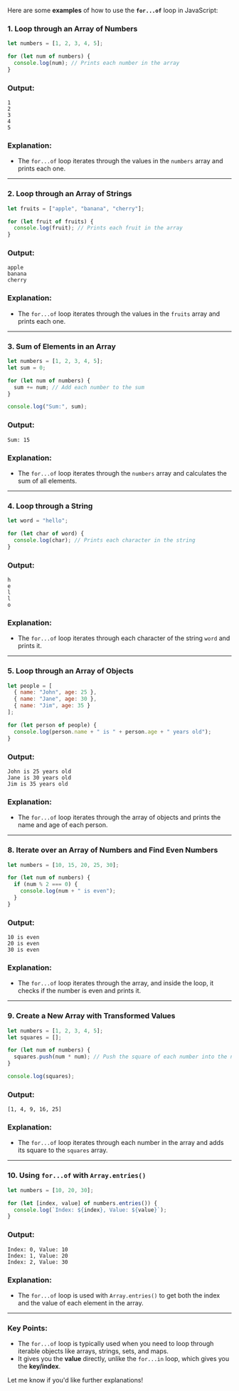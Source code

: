 Here are some **examples** of how to use the **`for...of`** loop in JavaScript:

### **1. Loop through an Array of Numbers**
```javascript
let numbers = [1, 2, 3, 4, 5];

for (let num of numbers) {
  console.log(num); // Prints each number in the array
}
```

### **Output:**
```
1
2
3
4
5
```

### **Explanation**:
- The `for...of` loop iterates through the values in the `numbers` array and prints each one.

---

### **2. Loop through an Array of Strings**
```javascript
let fruits = ["apple", "banana", "cherry"];

for (let fruit of fruits) {
  console.log(fruit); // Prints each fruit in the array
}
```

### **Output:**
```
apple
banana
cherry
```

### **Explanation**:
- The `for...of` loop iterates through the values in the `fruits` array and prints each one.

---

### **3. Sum of Elements in an Array**
```javascript
let numbers = [1, 2, 3, 4, 5];
let sum = 0;

for (let num of numbers) {
  sum += num; // Add each number to the sum
}

console.log("Sum:", sum);
```

### **Output:**
```
Sum: 15
```

### **Explanation**:
- The `for...of` loop iterates through the `numbers` array and calculates the sum of all elements.

---

### **4. Loop through a String**
```javascript
let word = "hello";

for (let char of word) {
  console.log(char); // Prints each character in the string
}
```

### **Output:**
```
h
e
l
l
o
```

### **Explanation**:
- The `for...of` loop iterates through each character of the string `word` and prints it.

---

### **5. Loop through an Array of Objects**
```javascript
let people = [
  { name: "John", age: 25 },
  { name: "Jane", age: 30 },
  { name: "Jim", age: 35 }
];

for (let person of people) {
  console.log(person.name + " is " + person.age + " years old");
}
```

### **Output:**
```
John is 25 years old
Jane is 30 years old
Jim is 35 years old
```

### **Explanation**:
- The `for...of` loop iterates through the array of objects and prints the name and age of each person.

---

### **8. Iterate over an Array of Numbers and Find Even Numbers**
```javascript
let numbers = [10, 15, 20, 25, 30];

for (let num of numbers) {
  if (num % 2 === 0) {
    console.log(num + " is even");
  }
}
```

### **Output:**
```
10 is even
20 is even
30 is even
```

### **Explanation**:
- The `for...of` loop iterates through the array, and inside the loop, it checks if the number is even and prints it.

---

### **9. Create a New Array with Transformed Values**
```javascript
let numbers = [1, 2, 3, 4, 5];
let squares = [];

for (let num of numbers) {
  squares.push(num * num); // Push the square of each number into the new array
}

console.log(squares);
```

### **Output:**
```
[1, 4, 9, 16, 25]
```

### **Explanation**:
- The `for...of` loop iterates through each number in the array and adds its square to the `squares` array.

---

### **10. Using `for...of` with `Array.entries()`**
```javascript
let numbers = [10, 20, 30];

for (let [index, value] of numbers.entries()) {
  console.log(`Index: ${index}, Value: ${value}`);
}
```

### **Output:**
```
Index: 0, Value: 10
Index: 1, Value: 20
Index: 2, Value: 30
```

### **Explanation**:
- The `for...of` loop is used with `Array.entries()` to get both the index and the value of each element in the array.

---

### **Key Points**:
- The `for...of` loop is typically used when you need to loop through iterable objects like arrays, strings, sets, and maps.
- It gives you the **value** directly, unlike the `for...in` loop, which gives you the **key/index**.

Let me know if you'd like further explanations!